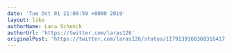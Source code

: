 ```yaml
---
date: 'Tue Oct 01 21:00:59 +0000 2019'
layout: like
authorName: Lara Schenck
authorUrl: 'https://twitter.com/laras126'
originalPost: 'https://twitter.com/laras126/status/1179139168368316417'
---
```

